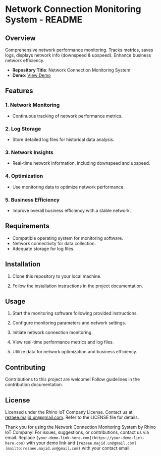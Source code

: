 # Network Connection Monitoring System - README

## Overview

Comprehensive network performance monitoring. Tracks metrics, saves logs, displays network info (downspeed & upspeed). Enhance business network efficiency.

- **Repository Title**: Network Connection Monitoring System
- **Demo**: [View Demo](https://youtu.be/SCrDvFsfpV4)

## Features

### 1. Network Monitoring
- Continuous tracking of network performance metrics.
  
### 2. Log Storage
- Store detailed log files for historical data analysis.

### 3. Network Insights
- Real-time network information, including downspeed and upspeed.

### 4. Optimization
- Use monitoring data to optimize network performance.

### 5. Business Efficiency
- Improve overall business efficiency with a stable network.

## Requirements

- Compatible operating system for monitoring software.
- Network connectivity for data collection.
- Adequate storage for log files.

## Installation

1. Clone this repository to your local machine.

2. Follow the installation instructions in the project documentation.

## Usage

1. Start the monitoring software following provided instructions.

2. Configure monitoring parameters and network settings.

3. Initiate network connection monitoring.

4. View real-time performance metrics and log files.

5. Utilize data for network optimization and business efficiency.

## Contributing

Contributions to this project are welcome! Follow guidelines in the contribution documentation.

## License

Licensed under the Rhino IoT Company License. Contact us at [rezaee.majid.un@gmail.com](mailto:rezaee.majid.un@gmail.com). Refer to the LICENSE file for details.

Thank you for using the Network Connection Monitoring System by Rhino IoT Company! For issues, suggestions, or contributions, contact us via email. Replace `[your-demo-link-here.com](https://your-demo-link-here.com)` with your demo link and `[rezaee.majid.un@gmail.com](mailto:rezaee.majid.un@gmail.com)` with your contact email.
